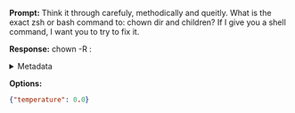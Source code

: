 **Prompt:**
Think it through carefuly, methodically and queitly. What is the exact zsh or bash command to: chown dir and children? If I give you a shell command, I want you to try to fix it.

**Response:**
chown -R <user>:<group> <directory>

<details><summary>Metadata</summary>

- Duration: 1019 ms
- Datetime: 2023-08-06T12:11:41.109565
- Model: gpt-3.5-turbo-0613

</details>

**Options:**
```json
{"temperature": 0.0}
```

